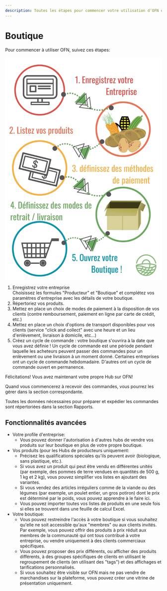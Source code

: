 ```yaml
---
description: Toutes les étapes pour commencer votre utilisation d'OFN en tant que Boutique
---
```


# Boutique

Pour commencer à utiliser OFN, suivez ces étapes:

![](<../.gitbook/assets/Copy of Quick Set up in 5 steps draft.jpg>)

1. Enregistrez votre entreprise\
   Choisissez les formules "Producteur" et "Boutique" et complétez vos paramètres d'entreprise avec les détails de votre boutique.
2. Répertoriez vos produits.&#x20;
3. Mettez en place un choix de modes de paiement à la disposition de vos clients (contre remboursement, paiement en ligne par carte de crédit, etc.)
4. Mettez en place un choix d'options de transport disponibles pour vos clients (service "click and collect" avec une heure et un lieu d'enlèvement, livraison à domicile, etc...)
5. Créez un cycle de commande : votre boutique s'ouvrira à la date que vous avez définie ! Un cycle de commande est une période pendant laquelle les acheteurs peuvent passer des commandes pour un enlèvement ou une livraison à un moment donné. Certaines entreprises ont un cycle de commande hebdomadaire. D'autres ont un cycle de commande ouvert en permanence.

Félicitations! Vous avez maintenant votre propre Hub sur OFN!

Quand vous commencerez à recevoir des commandes, vous pourrez les gérer dans la section correspondante.&#x20;

Toutes les données nécessaires pour préparer et expédier les commandes sont répertoriées dans la section Rapports.

##

## Fonctionnalités avancées

* Votre profile d'entreprise:
  * Vous pouvez donner l'autorisation à d'autres hubs de vendre vos produits sur leur boutique en plus de votre propre boutique.
* Vos produits (pour les Hubs de producteurs uniquement:
  * Précisez les qualifications spéciales qu'ils peuvent avoir (biologique, sans plastique, etc.).
  * Si vous avez un produit qui peut être vendu en différentes unités (par exemple, des pommes de terre vendues en quantités de 500 g, 1 kg et 2 kg), vous pouvez simplifier vos listes en ajoutant des variantes.
  * Si vous vendez des articles irréguliers comme de la viande ou des légumes (par exemple, un poulet entier, un gros potiron) dont le prix est déterminé par le poids, vous pouvez apprendre à le faire ici.
  * Vous pouvez importer toutes vos listes de produits en une seule fois si elles se trouvent dans une feuille de calcul Excel.
* Votre boutique:
  * Vous pouvez restreindre l'accès à votre boutique si vous souhaitez qu'elle ne soit accessible qu'aux "membres" ou aux clients invités. Par exemple, vous pouvez offrir des produits à prix réduit aux membres de la communauté qui ont tous contribué à votre entreprise, ou vendre uniquement à des clients commerciaux spécifiques.
  * Vous pouvez proposer des prix différents, ou afficher des produits différents, à des groupes spécifiques de clients en utilisant le regroupement de clients (en utilisant des "tags") et des affichages et tarifications personnalisés.
  * Si vous souhaitez être visible sur OFN mais ne pas vendre de marchandises sur la plateforme, vous pouvez créer une vitrine de présentation uniquement.

